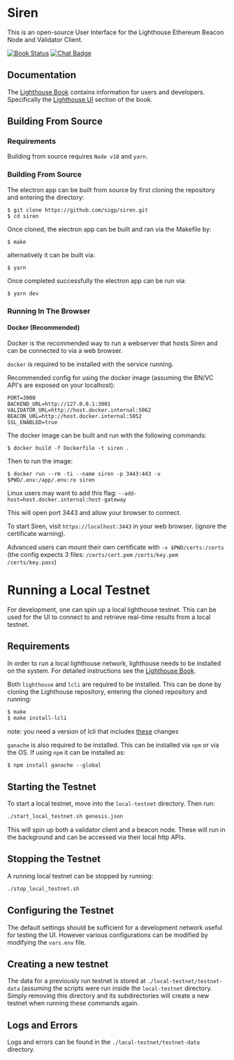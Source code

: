 # Siren

This is an open-source User Interface for the Lighthouse Ethereum Beacon Node
and Validator Client.

[![Book Status]][Book Link] [![Chat Badge]][Chat Link]

[Chat Badge]: https://img.shields.io/badge/chat-discord-%237289da
[Chat Link]: https://discord.gg/jpqcHXPRVJ
[Book Status]: https://img.shields.io/badge/user--docs-unstable-informational
[Book Link]: https://lighthouse-book.sigmaprime.io/lighthouse-ui.html
[stable]: https://github.com/sigp/siren/tree/stable
[unstable]: https://github.com/sigp/siren/tree/unstable

## Documentation

The [Lighthouse Book](https://lighthouse-book.sigmaprime.io) contains information for users and
developers. Specifically the [Lighthouse UI](https://lighthouse-book.sigmaprime.io/lighthouse-ui.html) section of the book.

## Building From Source

### Requirements

Building from source requires `Node v18` and `yarn`.

### Building From Source

The electron app can be built from source by first cloning the repository and
entering the directory:

```
$ git clone https://github.com/sigp/siren.git
$ cd siren
```

Once cloned, the electron app can be built and ran via the Makefile by:

```
$ make
```

alternatively it can be built via:

```
$ yarn
```

Once completed successfully the electron app can be run via:

```
$ yarn dev
```

### Running In The Browser

#### Docker (Recommended)

Docker is the recommended way to run a webserver that hosts Siren and can be
connected to via a web browser.

`docker` is required to be installed with the service running.

Recommended config for using the docker image (assuming the BN/VC API's are exposed on your localhost):

```
PORT=3000
BACKEND_URL=http://127.0.0.1:3001
VALIDATOR_URL=http://host.docker.internal:5062
BEACON_URL=http://host.docker.internal:5052
SSL_ENABLED=true
```

The docker image can be built and run with the following commands:
```
$ docker build -f Dockerfile -t siren .
```

Then to run the image:

```
$ docker run --rm -ti --name siren -p 3443:443 -v $PWD/.env:/app/.env:ro siren
```
Linux users may want to add this flag: 
`--add-host=host.docker.internal:host-gateway`

This will open port 3443 and allow your browser to connect. 

To start Siren, visit `https://localhost:3443` in your web browser. (ignore the certificate warning). 

Advanced users can mount their own certificate with `-v $PWD/certs:/certs` (the config expects 3 files: `/certs/cert.pem` `/certs/key.pem` `/certs/key.pass`)

# Running a Local Testnet

For development, one can spin up a local lighthouse testnet. This can be used
for the UI to connect to and retrieve real-time results from a local testnet.

## Requirements

In order to run a local lighthouse network, lighthouse needs to be installed on
the system. For detailed instructions see the [Lighthouse Book](https://lighthouse-book.sigmaprime.io/).

Both `lighthouse` and `lcli` are required to be installed. This can be done by
cloning the Lighthouse repository, entering the cloned repository and running:

```bash
$ make
$ make install-lcli
```

note: you need a version of lcli that includes [these](https://github.com/sigp/lighthouse/pull/3807) changes

`ganache` is also required to be installed. This can be installed via `npm` or via the OS. If using `npm` it can be installed as:

```
$ npm install ganache --global
```

## Starting the Testnet

To start a local testnet, move into the `local-testnet` directory. Then run:

```bash
./start_local_testnet.sh genesis.json
```

This will spin up both a validator client and a beacon node. These will run in
the background and can be accessed via their local http APIs.

## Stopping the Testnet

A running local testnet can be stopped by running:

```bash
./stop_local_testnet.sh
```

## Configuring the Testnet

The default settings should be sufficient for a development network useful for
testing the UI. However various configurations can be modified by modifying the
`vars.env` file.

## Creating a new testnet

The data for a previously run testnet is stored at
`./local-testnet/testnet-data` (assuming the scripts were run inside the
`local-testnet` directory. Simply removing this directory and its
subdirectories will create a new testnet when running these commands again.

## Logs and Errors

Logs and errors can be found in the `./local-testnet/testnet-data` directory.
